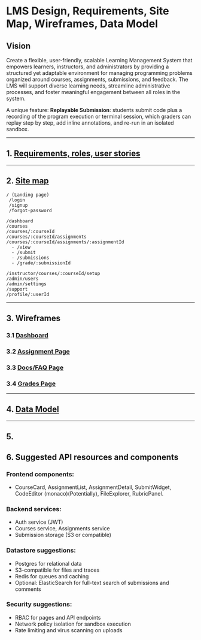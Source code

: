 # LMS Design, Requirements, Site Map, Wireframes, Data Model

## Vision
Create a flexible, user-friendly, scalable Learning Management System that empowers learners, instructors, and administrators by providing a structured yet adaptable environment for managing programming problems organized around courses, assignments, submissions, and feedback. The LMS will support diverse learning needs, streamline administrative processes, and foster meaningful engagement between all roles in the system.

A unique feature: **Replayable Submission**: students submit code plus a recording of the program execution or terminal session, which graders can replay step by step, add inline annotations, and re-run in an isolated sandbox.

---

## 1. [Requirements, roles, user stories](requirements-user-stories.md)

---

## 2. [Site map](sitemap.mmd)

```
/ (Landing page)
 /login
 /signup
 /forgot-password

/dashboard                      
/courses                        
/courses/:courseId              
/courses/:courseId/assignments  
/courses/:courseId/assignments/:assignmentId
  - /view       
  - /submit     
  - /submissions
  - /grade/:submissionId

/instructor/courses/:courseId/setup  
/admin/users                           
/admin/settings                        
/support                                
/profile/:userId                        
```

---

## 3. Wireframes

### 3.1 [Dashboard](Dashboard-wireframe.png)

### 3.2 [Assignment Page](Assignments-wireframe.png)

### 3.3 [Docs/FAQ Page](Docs-wireframe.png)

### 3.4 [Grades Page](Grades-wireframe.png)


---

## 4. [Data Model](data-model.md)

---

## 5.

## 6. Suggested API resources and components

### Frontend components:

- CourseCard, AssignmentList, AssignmentDetail, SubmitWidget, CodeEditor (monaco)(Potentially), FileExplorer, RubricPanel.

### Backend services:

- Auth service (JWT)
- Courses service, Assignments service
- Submission storage (S3 or compatible)

### Datastore suggestions:

- Postgres for relational data
- S3-compatible for files and traces
- Redis for queues and caching
- Optional: ElasticSearch for full-text search of submissions and comments

### Security suggestions:

- RBAC for pages and API endpoints
- Network policy isolation for sandbox execution
- Rate limiting and virus scanning on uploads

